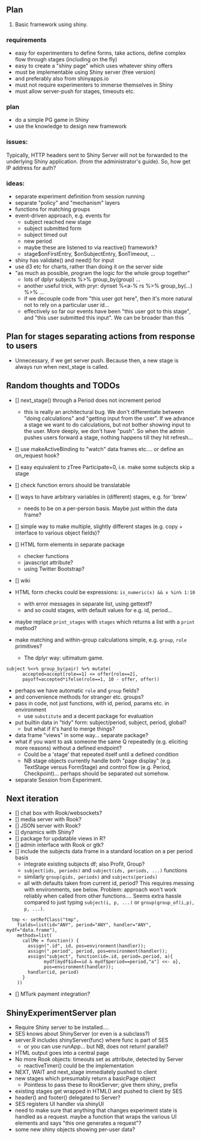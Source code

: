 

Plan
----


1. Basic framework using shiny.

### requirements
- easy for experimenters to define forms, take actions, define complex
  flow through stages (including on the fly)
- easy to create a "shiny page" which uses whatever shiny offers
- must be implementable using Shiny server (free version)
- and preferably also from shinyapps.io
- must not require experimenters to immerse themselves in Shiny
- must allow server-push for stages, timeouts etc.

### plan
- do a simple PG game in Shiny
- use the knowledge to design new framework

### issues:
Typically, HTTP headers sent to Shiny Server will not be forwarded to the 
underlying Shiny application. (from the administrator's guide). So, how
get IP address for auth?

### ideas:
- separate experiment definition from session running
- separate "policy" and "mechanism" layers
- functions for matching groups
- event-driven approach, e.g. events for
  - subject reached new stage
  - subject submitted form
  - subject timed out
  - new period
  - maybe these are listened to via reactive() framework?
  - stage$onFirstEntry, $onSubjectEntry, $onTimeout, ...
- shiny has validate() and need() for input
- use d3 etc for charts, rather than doing it on the server side
- "as much as possible, program the logic for the whole group together"
  - lots of dplyr subjects %>% group_by(group) ...
  - another useful trick, with pryr: dynset %<a-% rs %>% group_by(...) %>% ...
  - if we decouple code from "this user got here", then it's more natural
  not to rely on a particular user id...
  - effectively so far our events have been "this user got to this stage",
    and "this user submitted this input". We can be broader than this
  

Plan for stages separating actions from response to users
---------------------------------------------------------

- Unnecessary, if we get server push. Because then,
  a new stage is always run when next_stage is called.

Random thoughts and TODOs
--------------- 

- [] next_stage() through a Period does not increment period
  - this is really an architectural bug. We don't differentiate between
  "doing calculations" and "getting input from the user". If we advance a stage
  we want to do calculations, but not bother showing input to the user. 
  More deeply, we don't have "push". So when the admin pushes users forward
  a stage, nothing happens till they hit refresh...
- [] use makeActiveBinding to "watch" data frames etc.... or define
  an on_request hook?
- [] easy equivalent to zTree Participate=0, i.e. make some subjects skip a stage
- [] check function errors should be translatable
- [] ways to have arbitrary variables in (different) stages, e.g. for 'brew'
  - needs to be on a per-person basis. Maybe just within the data frame?
- [] simple way to make multiple, slightly different stages (e.g. copy +
  interface to various object fields)?

- [] HTML form elements in separate package
  - checker functions
  - javascript attribute?
  - using Twitter Bootstrap?
- [] wiki

- HTML form checks could be expressions: `is_numeric(x) && x %in% 1:10`
  - with error messages in separate list, using gettextf?
  - and so could stages, with default values for e.g. id, period...
- maybe replace `print_stages` with `stages` which returns a list with
  a `print` method?
- make matching and within-group calculations simple, e.g. 
  `group`, `role` primitives?
  - The dplyr way: ultimatum game.

```splus
subject %<>% group_by(pair) %>% mutate(
      accepted=accept[role==1] <= offer[role==2], 
      payoff=accepted*ifelse(role==1, 10 - offer, offer))
```
  - perhaps we have automatic `role` and `group` fields?
  - and convenience methods for stranger etc. groups?
- pass in code, not just functions, with id, period, params etc. in environment
  - use `substitute` and a decent package for evaluation
- put builtin data in "tidy" form: subject/period, subject, period, global?
  - but what if it's hard to merge things?
- data frame "views" in some way... separate package?
- what if you want to ask someone the same Q repeatedly (e.g. eliciting more
reasons) without a defined endpoint? 
  - Could be a 'stage' that repeated itself until a defined condition
  - NB stage objects currently handle both "page display" (e.g. TextStage
    versus FormStage) and control flow (e.g. Period, Checkpoint)... perhaps
    should be separated out somehow.
- separate Session from Experiment.


Next iteration
--------------
- [] chat box with Rook/websockets?
- [] media server with Rook?
- [] JSON server with Rook?
- [] dynamics with Shiny?
- [] package for updatable views in R?
- [] admin interface with Rook or gtk?
- [] include the subjects data frame in a standard location on a per period basis
  - integrate existing subjects df; also Profit, Group?
  - `subject(ids, periods)` and `subject(ids, periods, ...)` functions
  - similarly `group(gids, periods)` and `subjects(periods)`
  - all with defaults taken from current id, period? This requires
  messing with environments, see below. Problem: approach won't work
  reliably when called from other functions.... Seems extra hassle compared
  to just typing `subject(i, p, ...)` or `group(group_of(i,p), p, ...)`.
  
```splus
  tmp <- setRefClass("tmp", 
    fields=list(id="ANY", period="ANY", handler="ANY", mydf="data.frame"), 
    methods=list(
      callMe = function() {
        assign(".id", id, pos=environment(handler)); 
        assign(".period", period, pos=environment(handler)); 
        assign("subject", function(id=.id, period=.period, a){
              mydf[mydf$id==id & mydf$period==period,"a"] <<- a}, 
              pos=environment(handler)); 
        handler(id, period)
      }
    ))
```

- [] MTurk payment integration?


ShinyExperimentServer plan
--------------------------

* Require Shiny server to be installed....
* SES knows about ShinyServer (or even is a subclass?)
* server.R includes shinyServer(func) where func is part of SES
  - or you can use runApp... but NB, does not return! parallel?
* HTML output goes into a central page
* No more Rook objects: timeouts set as attribute, detected by Server
  - reactiveTimer() could be the implementation
* NEXT, WAIT and next_stage immediately pushed to client
* new stages which presumably return a basicPage object
  - Pointless to pass these to RookServer; give them shiny_ prefix
* existing stages get wrapped in HTML() and pushed to client by SES
* header() and footer() delegated to Server?
* SES registers UI handler via shinyUI
* need to make sure that anything that changes experiment state is handled
  as a request. maybe a function that wraps the various UI elements and says
  "this one generates a request"?
* some new shiny objects showing per-user data?


